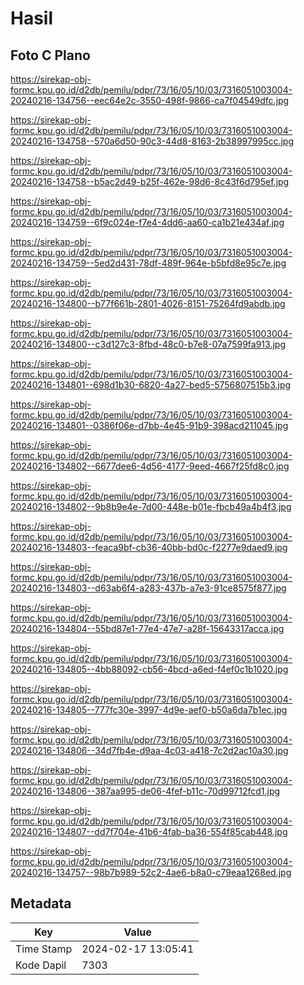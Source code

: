# Hasil

## Foto C Plano

https://sirekap-obj-formc.kpu.go.id/d2db/pemilu/pdpr/73/16/05/10/03/7316051003004-20240216-134756--eec64e2c-3550-498f-9866-ca7f04549dfc.jpg

https://sirekap-obj-formc.kpu.go.id/d2db/pemilu/pdpr/73/16/05/10/03/7316051003004-20240216-134758--570a6d50-90c3-44d8-8163-2b38997995cc.jpg

https://sirekap-obj-formc.kpu.go.id/d2db/pemilu/pdpr/73/16/05/10/03/7316051003004-20240216-134758--b5ac2d49-b25f-462e-98d6-8c43f6d795ef.jpg

https://sirekap-obj-formc.kpu.go.id/d2db/pemilu/pdpr/73/16/05/10/03/7316051003004-20240216-134759--6f9c024e-f7e4-4dd6-aa60-ca1b21e434af.jpg

https://sirekap-obj-formc.kpu.go.id/d2db/pemilu/pdpr/73/16/05/10/03/7316051003004-20240216-134759--5ed2d431-78df-489f-964e-b5bfd8e95c7e.jpg

https://sirekap-obj-formc.kpu.go.id/d2db/pemilu/pdpr/73/16/05/10/03/7316051003004-20240216-134800--b77f661b-2801-4026-8151-75264fd9abdb.jpg

https://sirekap-obj-formc.kpu.go.id/d2db/pemilu/pdpr/73/16/05/10/03/7316051003004-20240216-134800--c3d127c3-8fbd-48c0-b7e8-07a7599fa913.jpg

https://sirekap-obj-formc.kpu.go.id/d2db/pemilu/pdpr/73/16/05/10/03/7316051003004-20240216-134801--698d1b30-6820-4a27-bed5-5756807515b3.jpg

https://sirekap-obj-formc.kpu.go.id/d2db/pemilu/pdpr/73/16/05/10/03/7316051003004-20240216-134801--0386f06e-d7bb-4e45-91b9-398acd211045.jpg

https://sirekap-obj-formc.kpu.go.id/d2db/pemilu/pdpr/73/16/05/10/03/7316051003004-20240216-134802--6677dee6-4d56-4177-9eed-4667f25fd8c0.jpg

https://sirekap-obj-formc.kpu.go.id/d2db/pemilu/pdpr/73/16/05/10/03/7316051003004-20240216-134802--9b8b9e4e-7d00-448e-b01e-fbcb49a4b4f3.jpg

https://sirekap-obj-formc.kpu.go.id/d2db/pemilu/pdpr/73/16/05/10/03/7316051003004-20240216-134803--feaca9bf-cb36-40bb-bd0c-f2277e9daed9.jpg

https://sirekap-obj-formc.kpu.go.id/d2db/pemilu/pdpr/73/16/05/10/03/7316051003004-20240216-134803--d63ab6f4-a283-437b-a7e3-91ce8575f877.jpg

https://sirekap-obj-formc.kpu.go.id/d2db/pemilu/pdpr/73/16/05/10/03/7316051003004-20240216-134804--55bd87e1-77e4-47e7-a28f-15643317acca.jpg

https://sirekap-obj-formc.kpu.go.id/d2db/pemilu/pdpr/73/16/05/10/03/7316051003004-20240216-134805--4bb88092-cb56-4bcd-a6ed-f4ef0c1b1020.jpg

https://sirekap-obj-formc.kpu.go.id/d2db/pemilu/pdpr/73/16/05/10/03/7316051003004-20240216-134805--777fc30e-3997-4d9e-aef0-b50a6da7b1ec.jpg

https://sirekap-obj-formc.kpu.go.id/d2db/pemilu/pdpr/73/16/05/10/03/7316051003004-20240216-134806--34d7fb4e-d9aa-4c03-a418-7c2d2ac10a30.jpg

https://sirekap-obj-formc.kpu.go.id/d2db/pemilu/pdpr/73/16/05/10/03/7316051003004-20240216-134806--387aa995-de06-4fef-b11c-70d99712fcd1.jpg

https://sirekap-obj-formc.kpu.go.id/d2db/pemilu/pdpr/73/16/05/10/03/7316051003004-20240216-134807--dd7f704e-41b6-4fab-ba36-554f85cab448.jpg

https://sirekap-obj-formc.kpu.go.id/d2db/pemilu/pdpr/73/16/05/10/03/7316051003004-20240216-134757--98b7b989-52c2-4ae6-b8a0-c79eaa1268ed.jpg


## Metadata

| Key        | Value               |
| ---------- | ------------------- |
| Time Stamp | 2024-02-17 13:05:41 |
| Kode Dapil | 7303                |



